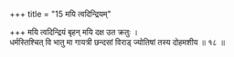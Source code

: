 +++
title = "15 मयि त्वदिन्द्रियम्"

+++
मयि त्वदिन्द्रियं बृहन् मयि दक्ष उत क्रतुः ।  
धर्मस्तिश्चित् वि भातु मा गायत्री छन्दसां विराड् ज्योतिषां तस्य दोहमशीय ॥ १८ ॥